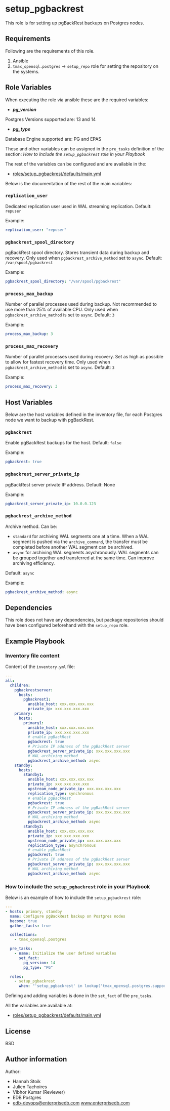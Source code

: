 # setup_pgbackrest

This role is for setting up pgBackRest backups on Postgres nodes.

## Requirements

Following are the requirements of this role.

1. Ansible
2. `tmax_opensql.postgres` -> `setup_repo` role for setting the repository on
   the systems.

## Role Variables

When executing the role via ansible these are the required variables:

- **_pg_version_**

Postgres Versions supported are: 13 and 14

- **_pg_type_**

Database Engine supported are: PG and EPAS

These and other variables can be assigned in the `pre_tasks` definition of the
section: _How to include the `setup_pgbackrest` role in your Playbook_

The rest of the variables can be configured and are available in the:

- [roles/setup_pgbackrest/defaults/main.yml](./defaults/main.yml)

Below is the documentation of the rest of the main variables:

### `replication_user`

Dedicated replication user used in WAL streaming replication. Default: `repuser`

Example:

```yaml
replication_user: "repuser"
```

### `pgbackrest_spool_directory`

pgBackRest spool directory. Stores transient data during backup and recovery. Only used when `pgbackrest_archive_method` set to `async`. Default: `/var/spool/pgbackrest`

Example:

```yaml
pgbackrest_spool_directory: "/var/spool/pgbackrest"
```

### `process_max_backup`

Number of parallel processes used during backup. Not recommended to use more than 25% of available CPU. Only used when
`pgbackrest_archive_method` is set to `async`. Default: `3`

Example:

```yaml
process_max_backup: 3
```

### `process_max_recovery`

Number of parallel processes used during recovery. Set as high as possible to allow for fastest recovery time. Only used
when `pgbackrest_archive_method` is set to `async`. Default: `3`

Example:

```yaml
process_max_recovery: 3
```

## Host Variables

Below are the host variables defined in the inventory file, for each Postgres node we want to backup with pgBackRest.

### `pgbackrest`

Enable pgBackRest backups for the host. Default: `false`

Example:

```yaml
pgbackrest: true
```

### `pgbackrest_server_private_ip`

pgBackRest server private IP address. Default: None

Example:

```yaml
pgbackrest_server_private_ip: 10.0.0.123
```

### `pgbackrest_archive_method`

Archive method. Can be:

- `standard` for archiving WAL segments one at a time. When a WAL segment is pushed via the `archive_command`,
  the transfer must be completed before another WAL segment can be archived.
- `async` for archiving WAL segments asychronously. WAL segments can be grouped together and transferred at the same
  time. Can improve archiving efficiency.

Default: `async`

Example:

```yaml
pgbackrest_archive_method: async
```

## Dependencies

This role does not have any dependencies, but package repositories should have been
configured beforehand with the `setup_repo` role.

## Example Playbook

### Inventory file content

Content of the `inventory.yml` file:

```yaml
---
all:
  children:
    pgbackrestserver:
      hosts:
        pgbackrest1:
          ansible_host: xxx.xxx.xxx.xxx
          private_ip: xxx.xxx.xxx.xxx
    primary:
      hosts:
        primary1:
          ansible_host: xxx.xxx.xxx.xxx
          private_ip: xxx.xxx.xxx.xxx
          # enable pgBackRest
          pgbackrest: true
          # Private IP address of the pgBackRest server
          pgbackrest_server_private_ip: xxx.xxx.xxx.xxx
          # WAL archiving method
          pgbackrest_archive_method: async
    standby:
      hosts:
        standby1:
          ansible_host: xxx.xxx.xxx.xxx
          private_ip: xxx.xxx.xxx.xxx
          upstream_node_private_ip: xxx.xxx.xxx.xxx
          replication_type: synchronous
          # enable pgBackRest
          pgbackrest: true
          # Private IP address of the pgBackRest server
          pgbackrest_server_private_ip: xxx.xxx.xxx.xxx
          # WAL archiving method
          pgbackrest_archive_method: async
        standby2:
          ansible_host: xxx.xxx.xxx.xxx
          private_ip: xxx.xxx.xxx.xxx
          upstream_node_private_ip: xxx.xxx.xxx.xxx
          replication_type: asynchronous
          # enable pgBackRest
          pgbackrest: true
          # Private IP address of the pgBackRest server
          pgbackrest_server_private_ip: xxx.xxx.xxx.xxx
          # WAL archiving method
          pgbackrest_archive_method: async
```

### How to include the `setup_pgbackrest` role in your Playbook

Below is an example of how to include the `setup_pgbackrest` role:

```yaml
---
- hosts: primary, standby
  name: Configure pgBackRest backup on Postgres nodes
  become: true
  gather_facts: true

  collections:
    - tmax_opensql.postgres

  pre_tasks:
    - name: Initialize the user defined variables
      set_fact:
        pg_version: 14
        pg_type: "PG"

  roles:
    - setup_pgbackrest
      when: "'setup_pgbackrest' in lookup('tmax_opensql.postgres.supported_roles', wantlist=True)"
```

Defining and adding variables is done in the `set_fact` of the `pre_tasks`.

All the variables are available at:

- [roles/setup_pgbackrest/defaults/main.yml](./defaults/main.yml)

## License

BSD

## Author information

Author:

- Hannah Stoik
- Julien Tachoires
- Vibhor Kumar (Reviewer)
- EDB Postgres
- edb-devops@enterprisedb.com www.enterprisedb.com
